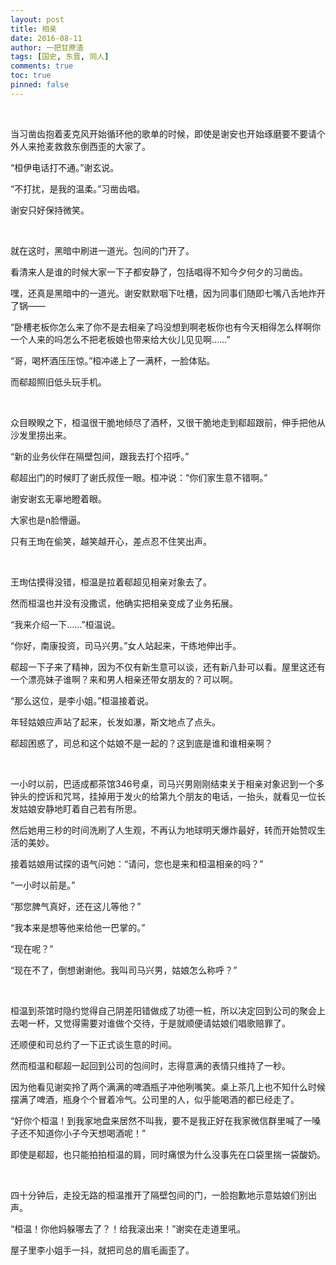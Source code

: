 ```yaml
---
layout: post
title: 相亲
date: 2016-08-11
author: 一把甘蔗渣
tags: [国史, 东晋, 同人]
comments: true
toc: true
pinned: false
---
```


<br/>

当习凿齿抱着麦克风开始循环他的歌单的时候，即使是谢安也开始琢磨要不要请个外人来抢麦救救东倒西歪的大家了。

“桓伊电话打不通。”谢玄说。

“不打扰，是我的温柔。”习凿齿唱。

谢安只好保持微笑。

<br/>

就在这时，黑暗中刷进一道光。包间的门开了。

看清来人是谁的时候大家一下子都安静了，包括唱得不知今夕何夕的习凿齿。

嘿，还真是黑暗中的一道光。谢安默默咽下吐槽，因为同事们随即七嘴八舌地炸开了锅——

“卧槽老板你怎么来了你不是去相亲了吗没想到啊老板你也有今天相得怎么样啊你一个人来的吗怎么不把老板娘也带来给大伙儿见见啊……”

“哥，喝杯酒压压惊。”桓冲递上了一满杯，一脸体贴。

而郗超照旧低头玩手机。

<br/>

众目睽睽之下，桓温很干脆地倾尽了酒杯，又很干脆地走到郗超跟前，伸手把他从沙发里捞出来。

“新的业务伙伴在隔壁包间，跟我去打个招呼。”

郗超出门的时候盯了谢氏叔侄一眼。桓冲说：“你们家生意不错啊。”

谢安谢玄无辜地瞪着眼。

大家也是n脸懵逼。

只有王珣在偷笑，越笑越开心，差点忍不住笑出声。

<br/>

王珣估摸得没错，桓温是拉着郗超见相亲对象去了。

然而桓温也并没有没撒谎，他确实把相亲变成了业务拓展。

“我来介绍一下……”桓温说。

“你好，南康投资，司马兴男。”女人站起来，干练地伸出手。

郗超一下子来了精神，因为不仅有新生意可以谈，还有新八卦可以看。屋里这还有一个漂亮妹子谁啊？来和男人相亲还带女朋友的？可以啊。

“那么这位，是李小姐。”桓温接着说。

年轻姑娘应声站了起来，长发如瀑，斯文地点了点头。

郗超困惑了，司总和这个姑娘不是一起的？这到底是谁和谁相亲啊？

<br/>

一小时以前，巴适成都茶馆346号桌，司马兴男刚刚结束关于相亲对象迟到一个多钟头的控诉和咒骂，挂掉用于发火的给第九个朋友的电话，一抬头，就看见一位长发姑娘安静地盯着自己若有所思。

然后她用三秒的时间洗刷了人生观，不再认为地球明天爆炸最好，转而开始赞叹生活的美妙。

接着姑娘用试探的语气问她：“请问，您也是来和桓温相亲的吗？”

“一小时以前是。”

“那您脾气真好，还在这儿等他？”

“我本来是想等他来给他一巴掌的。”

“现在呢？”

“现在不了，倒想谢谢他。我叫司马兴男，姑娘怎么称呼？”

<br/>

桓温到茶馆时隐约觉得自己阴差阳错做成了功德一桩，所以决定回到公司的聚会上去喝一杯，又觉得需要对谁做个交待，于是就顺便请姑娘们唱歌赔罪了。

还顺便和司总约了一下正式谈生意的时间。

然而桓温和郗超一起回到公司的包间时，志得意满的表情只维持了一秒。

因为他看见谢奕拎了两个满满的啤酒瓶子冲他咧嘴笑。桌上茶几上也不知什么时候摆满了啤酒，瓶身个个冒着冷气。公司里的人，似乎能喝酒的都已经走了。

“好你个桓温！到我家地盘来居然不叫我，要不是我正好在我家微信群里喊了一嗓子还不知道你小子今天想喝酒呢！”

即使是郗超，也只能拍拍桓温的肩，同时痛恨为什么没事先在口袋里揣一袋酸奶。

<br/>

四十分钟后，走投无路的桓温推开了隔壁包间的门，一脸抱歉地示意姑娘们别出声。

“桓温！你他妈躲哪去了？！给我滚出来！”谢奕在走道里吼。

屋子里李小姐手一抖，就把司总的眉毛画歪了。

<br/>
